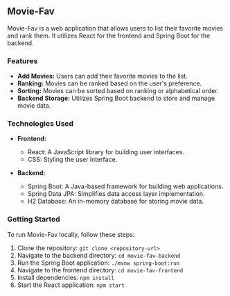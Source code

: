 ## Movie-Fav

Movie-Fav is a web application that allows users to list their favorite movies and rank them. It utilizes React for the frontend and Spring Boot for the backend.

### Features

- **Add Movies:** Users can add their favorite movies to the list.
- **Ranking:** Movies can be ranked based on the user's preference.
- **Sorting:** Movies can be sorted based on ranking or alphabetical order.
- **Backend Storage:** Utilizes Spring Boot backend to store and manage movie data.

### Technologies Used

- **Frontend:**
  - React: A JavaScript library for building user interfaces.
  - CSS: Styling the user interface.
  
- **Backend:**
  - Spring Boot: A Java-based framework for building web applications.
  - Spring Data JPA: Simplifies data access layer implementation.
  - H2 Database: An in-memory database for storing movie data.

### Getting Started

To run Movie-Fav locally, follow these steps:

1. Clone the repository: `git clone <repository-url>`
2. Navigate to the backend directory: `cd movie-fav-backend`
3. Run the Spring Boot application: `./mvnw spring-boot:run`
4. Navigate to the frontend directory: `cd movie-fav-frontend`
5. Install dependencies: `npm install`
6. Start the React application: `npm start`
